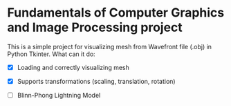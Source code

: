 # Fundamentals of Computer Graphics and Image Processing project

This is a simple project for visualizing mesh from Wavefront file (.obj) in Python Tkinter.
What can it do:
- [x] Loading and correctly visualizing mesh
- [x] Supports transformations (scaling, translation, rotation)
- [ ] Blinn-Phong Lightning Model
 


